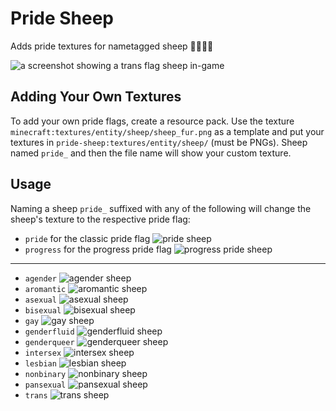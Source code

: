 # Pride Sheep

Adds pride textures for nametagged sheep 🏳️‍🌈🏳️‍⚧️

<img src="images/ingame.png" alt="a screenshot showing a trans flag sheep in-game" />

## Adding Your Own Textures

To add your own pride flags, create a resource pack. Use the texture `minecraft:textures/entity/sheep/sheep_fur.png` as a template and put your textures in `pride-sheep:textures/entity/sheep/` (must be PNGs). Sheep named `pride_` and then the file name will show your custom texture.

## Usage

Naming a sheep `pride_` suffixed with any of the following will change the
sheep's texture to the respective pride flag:

- `pride` for the classic pride flag
  <img src="images/pride.png" alt="pride sheep" />
- `progress` for the progress pride flag
  <img src="images/progress.png" alt="progress pride sheep" />

---

- `agender`
  <img src="images/agender.png" alt="agender sheep" />
- `aromantic`
  <img src="images/aromantic.png" alt="aromantic sheep" />
- `asexual`
  <img src="images/asexual.png" alt="asexual sheep" />
- `bisexual`
  <img src="images/bisexual.png" alt="bisexual sheep" />
- `gay`
  <img src="images/gay.png" alt="gay sheep" />
- `genderfluid`
  <img src="images/genderfluid.png" alt="genderfluid sheep" />
- `genderqueer`
  <img src="images/genderqueer.png" alt="genderqueer sheep" />
- `intersex`
  <img src="images/intersex.png" alt="intersex sheep" />
- `lesbian`
  <img src="images/lesbian.png" alt="lesbian sheep" />
- `nonbinary`
  <img src="images/nonbinary.png" alt="nonbinary sheep" />
- `pansexual`
  <img src="images/pansexual.png" alt="pansexual sheep" />
- `trans`
  <img src="images/trans.png" alt="trans sheep" />
